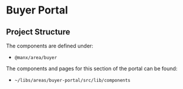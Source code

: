 # Buyer Portal

## Project Structure

The components are defined under:

- `@manx/area/buyer`

The components and pages for this section of the portal can be found:

- `~/libs/areas/buyer-portal/src/lib/components`
